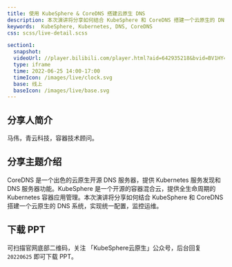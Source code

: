 ```yaml
---
title: 使用 KubeSphere & CoreDNS 搭建云原生 DNS
description: 本次演讲将分享如何结合 KubeSphere 和 CoreDNS 搭建一个云原生的 DNS 系统，实现统一配置，监控运维。
keywords:  KubeSphere, Kubernetes, DNS, CoreDNS
css: scss/live-detail.scss

section1:
  snapshot: 
  videoUrl: //player.bilibili.com/player.html?aid=642935218&bvid=BV1HY4y1n7PV&cid=758124588&page=1&high_quality=1
  type: iframe
  time: 2022-06-25 14:00-17:00
  timeIcon: /images/live/clock.svg
  base: 线上
  baseIcon: /images/live/base.svg
---
```


## 分享人简介

马伟，青云科技，容器技术顾问。

## 分享主题介绍

CoreDNS 是一个出色的云原生开源 DNS 服务器，提供 Kubernetes 服务发现和 DNS 服务器功能。KubeSphere 是一个开源的容器混合云，提供全生命周期的 Kubernetes 容器应用管理。本次演讲将分享如何结合 KubeSphere 和 CoreDNS 搭建一个云原生的 DNS 系统，实现统一配置，监控运维。

## 下载 PPT

可扫描官网底部二维码，关注 「KubeSphere云原生」公众号，后台回复 `20220625` 即可下载 PPT。
